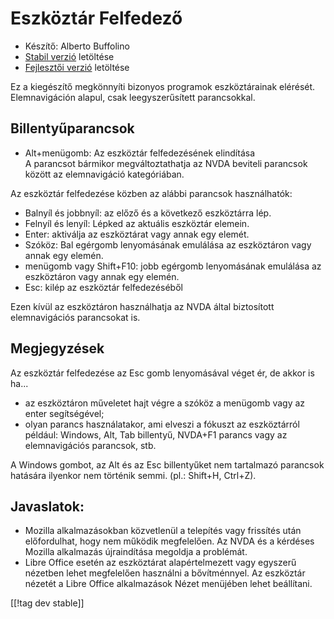 # Eszköztár Felfedező #

* Készítő: Alberto Buffolino
* [Stabil verzió][1] letöltése
* [Fejlesztői verzió][2] letöltése

Ez a kiegészítő megkönnyíti bizonyos programok eszköztárainak
elérését. Elemnavigáción alapul, csak leegyszerűsített parancsokkal.

## Billentyűparancsok

* Alt+menügomb: Az eszköztár felfedezésének elindítása<br/>
A parancsot bármikor megváltoztathatja az NVDA beviteli parancsok között az elemnavigáció kategóriában.

Az eszköztár felfedezése közben az alábbi parancsok használhatók:

* Balnyíl és jobbnyíl: az előző és a következő eszköztárra lép.
* Felnyíl és lenyíl: Lépked az aktuális eszköztár elemein.
* Enter: aktiválja az eszköztárat vagy annak egy elemét.
* Szóköz: Bal egérgomb lenyomásának emulálása az eszköztáron vagy annak egy
  elemén.
* menügomb vagy Shift+F10: jobb egérgomb lenyomásának emulálása az
  eszköztáron vagy annak egy elemén.
* Esc: kilép az eszköztár felfedezéséből

Ezen kívül az eszköztáron használhatja az NVDA által biztosított
elemnavigációs parancsokat is.

## Megjegyzések

Az eszköztár felfedezése az Esc gomb lenyomásával véget ér, de akkor is
ha...

* az eszköztáron műveletet hajt végre a szóköz a menügomb vagy az enter
  segítségével;
* olyan parancs használatakor, ami elveszi a fókuszt az eszköztárról
  például: Windows, Alt, Tab billentyű, NVDA+F1 parancs vagy az
  elemnavigációs parancsok, stb.

A Windows gombot, az Alt és az Esc billentyűket nem tartalmazó parancsok
hatására ilyenkor nem történik semmi. (pl.: Shift+H, Ctrl+Z).

## Javaslatok:

* Mozilla alkalmazásokban közvetlenül a telepítés vagy frissítés után
  előfordulhat, hogy nem működik megfelelően. Az NVDA és a kérdéses Mozilla
  alkalmazás újraindítása megoldja a problémát.
* Libre Office esetén az eszköztárat alapértelmezett vagy egyszerű nézetben
  lehet megfelelően használni a bővítménnyel. Az eszköztár nézetét a Libre
  Office alkalmazások Nézet menüjében lehet beállítani.


[[!tag dev stable]]

[1]: https://addons.nvda-project.org/files/get.php?file=tbx

[2]: https://addons.nvda-project.org/files/get.php?file=tbx-dev
